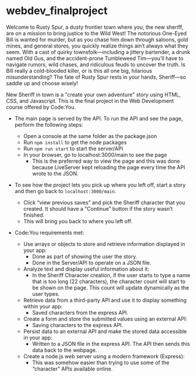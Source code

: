 # webdev_finalproject

Welcome to Rusty Spur, a dusty frontier town where you, the new sheriff, are on a mission to bring justice to the Wild West! The notorious One-Eyed Bill is wanted for murder, but as you chase him down through saloons, gold mines, and general stores, you quickly realize things ain’t always what they seem. With a cast of quirky townsfolk—including a jittery bartender, a drunk named Old Gus, and the accident-prone Tumbleweed Tim—you’ll have to navigate rumors, wild chases, and ridiculous feuds to uncover the truth. Is Bill really a cold-blooded killer, or is this all one big, hilarious misunderstanding? The fate of Rusty Spur rests in your hands, Sheriff—so saddle up and choose wisely!

New Sheriff in town is a "create your own adventure" story using HTML, CSS, and Javascript. This is the final project in the Web Development course offered by Code:You.

- The main page is served by the API. To run the API and see the page, perform the following steps:
    - Open a console at the same folder as the package.json
    - Run `npm install` to get the node packages
    - Run `npm run start` to start the server/API
    - In your browser, go to localhost:3000/main to see the page
        - This is the preferred way to view the page and this was done because LiveServer kept reloading the page every time the API wrote to the JSON. 
- To see how the project lets you pick up where you left off, start a story and then go back to `localhost:3000/main`.
    - Click “view previous saves” and pick the Sheriff character that you created. It should have a “Continue” button if the story wasn’t finished. 
    - This will bring you back to where you left off.


- Code:You requirements met:
    - Use arrays or objects to store and retrieve information displayed in your app:
        - Done as part of showing the user the story.
        - Done in the Server/API to operate on a JSON file.
    - Analyze text and display useful information about it:
        - In the Sheriff Character creation, if the user starts to type a name that is too long (22 characters), the character count will start to be shown on the page. This count will update dynamically as the user types.
    - Retrieve data from a third-party API and use it to display something within your app:
        - Saved characters from the express API.
    - Create a form and store the submitted values using an external API:
        - Saving characters to the express API.
    - Persist data to an external API and make the stored data accessible in your app:
        - Written to a JSON file in the express API. The API then sends this data back to the webpage.
    - Create a node.js web server using a modern framework (Express):
        - This was somehow easier than trying to use some of the “character” APIs available online.